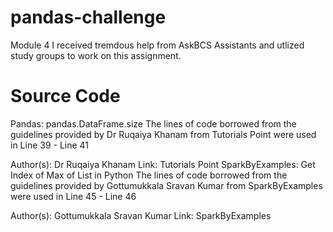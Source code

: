 # pandas-challenge
Module 4
I received tremdous help from AskBCS Assistants and utlized study groups to work on this assignment.

# Source Code
Pandas: pandas.DataFrame.size
The lines of code borrowed from the guidelines provided by Dr Ruqaiya Khanam from Tutorials Point were used in Line 39 - Line 41

Author(s): Dr Ruqaiya Khanam
Link: Tutorials Point
SparkByExamples: Get Index of Max of List in Python
The lines of code borrowed from the guidelines provided by Gottumukkala Sravan Kumar from SparkByExamples were used in Line 45 - Line 46

Author(s): Gottumukkala Sravan Kumar
Link: SparkByExamples
